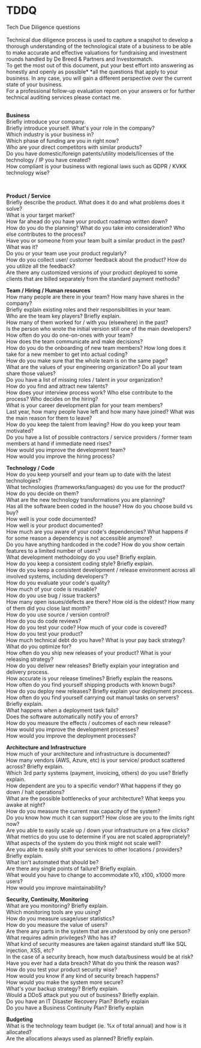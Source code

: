 # TDDQ
Tech Due Diligence questions
</br></br>
Technical due diligence process is used to capture a snapshot to develop a thorough understanding of the technological state of a business to be able to make accurate and effective valuations for fundraising and investment rounds handled by De Breed & Partners and Investormatch.
</br>
To get the most out of this document, put your best effort into answering as honestly and openly as possible* *all the questions that apply to your business. In any case, you will gain a different perspective over the current state of your business.
</br>
For a professional follow-up evaluation report on your answers or for further technical auditing services please contact me.
</br></br>
<p>
<strong>Business</strong></br>
Briefly introduce your company.</br>
Briefly introduce yourself. What's your role in the company?</br>
Which industry is your business in?</br>
Which phase of funding are you in right now?</br>
Who are your direct competitors with similar products?</br>
Do you have domestic/foreign patents/utility models/licenses of the technology / IP you have created?</br>
How compliant is your business with regional laws such as GDPR / KVKK technology wise?</br>
</p>
</br>
<p>
  <strong>Product / Service</strong></br>
Briefly describe the product. What does it do and what problems does it solve?</br>
What is your target market?</br>
How far ahead do you have your product roadmap written down?</br>
How do you do the planning? What do you take into consideration? Who else contributes to the process?</br>
Have you or someone from your team built a similar product in the past? What was it?</br>
Do you or your team use your product regularly?</br>
How do you collect user/ customer feedback about the product? How do you utilize all the feedback?</br>
Are there any customized versions of your product deployed to some clients that are billed separately from the standard payment methods?</br>
</p>
<p>
  <strong>Team / Hiring / Human resources</strong></br>
How many people are there in your team? How many have shares in the company?</br>
Briefly explain existing roles and their responsibilities in your team.</br>
Who are the team key players? Briefly explain.</br>
How many of them worked for / with you (elsewhere) in the past?</br>
Is the person who wrote the initial version still one of the main developers?</br>
How often do you do one-on-ones with your team?</br>
How does the team communicate and make decisions?</br>
How do you do the onboarding of new team members? How long does it take for a new member to get into actual coding?</br>
How do you make sure that the whole team is on the same page?</br>
What are the values of your engineering organization? Do all your team share those values?</br>
Do you have a list of missing roles / talent in your organization?</br>
How do you find and attract new talents?</br>
How does your interview process work? Who else contribute to the process? Who decides on the hiring?</br>
What is your career development plan for your team members?</br>
Last year, how many people have left and how many have joined? What was the main reason for them to leave?</br>
How do you keep the talent from leaving? How do you keep your team motivated?</br>
Do you have a list of possible contractors / service providers / former team members at hand if immediate need rises?</br>
How would you improve the development team?</br>
How would you improve the hiring process?</br>
</p>
<p>
  <strong>Technology / Code</strong></br>
How do you keep yourself and your team up to date with the latest technologies?</br>
What technologies (frameworks/languages) do you use for the product? How do you decide on them?</br>
What are the new technology transformations you are planning?</br>
Has all the software been coded in the house? How do you choose build vs buy?</br>
How well is your code documented?</br>
How well is your product documented?</br>
How much are you aware of your code's dependencies? What happens if for some reason a dependency is not accessible anymore?</br>
Do you have anything hardcoded in the code? How do you show certain features to a limited number of users?</br>
What development methodology do you use? Briefly explain.</br>
How do you keep a consistent coding style? Briefly explain.</br>
How do you keep a consistent development / release environment across all involved systems, including developers’?</br>
How do you evaluate your code's quality?</br>
How much of your code is reusable?</br>
How do you use bug / issue trackers?</br>
How many open issues/defects are there? How old is the oldest? How many of them did you close last month?</br>
How do you use source / version control?</br>
How do you do code reviews?</br>
How do you test your code? How much of your code is covered?</br>
How do you test your product?</br>
How much technical debt do you have? What is your pay back strategy?</br>
What do you optimize for?</br>
How often do you ship new releases of your product? What is your releasing strategy?</br>
How do you deliver new releases? Briefly explain your integration and delivery process.</br>
How accurate is your release timelines? Briefly explain the reasons.</br>
How often do you find yourself shipping products with known bugs?</br>
How do you deploy new releases? Briefly explain your deployment process.</br>
How often do you find yourself carrying out manual tasks on servers? Briefly explain.</br>
What happens when a deployment task fails?</br>
Does the software automatically notify you of errors?</br>
How do you measure the effects / outcomes of each new release?</br>
How would you improve the development processes?</br>
How would you improve the deployment processes?</br>
</p>

<p>
  <strong>Architecture and Infrastructure</strong></br>
How much of your architecture and infrastructure is documented?</br>
How many vendors (AWS, Azure, etc) is your service/ product scattered across? Briefly explain.</br>
Which 3rd party systems (payment, invoicing, others) do you use? Briefly explain.</br>
How dependent are you to a specific vendor? What happens if they go down / halt operations?</br>
What are the possible bottlenecks of your architecture? What keeps you awake at night?</br>
How do you measure the current max capacity of the system?</br>
Do you know how much it can support? How close are you to the limits right now?</br>
Are you able to easily scale up / down your infrastructure on a few clicks?</br>
What metrics do you use to determine if you are not scaled appropriately?</br>
What aspects of the system do you think might not scale well?</br>
Are you able to easily shift your services to other locations / providers? Briefly explain.</br>
What isn't automated that should be?</br>
Are there any single points of failure? Briefly explain.</br>
What would you have to change to accommodate x10, x100, x1000 more users?</br>
How would you improve maintainability?</br>
</p>

<p>
  <strong>Security, Continuity, Monitoring</strong></br>
What are you monitoring? Briefly explain.</br>
Which monitoring tools are you using?</br>
How do you measure usage/user statistics?</br>
How do you measure the value of users?</br>
Are there any parts in the system that are understood by only one person?</br>
What requires admin privileges? Who has it?</br>
What kind of security measures are taken against standard stuff like SQL injection, XSS, etc?</br>
In the case of a security breach, how much data/business would be at risk?</br>
Have you ever had a data breach? What do you think the reason was?</br>
How do you test your product security wise?</br>
How would you know if any kind of security breach happens?</br>
How would you make the system more secure?</br>
What's your backup strategy? Briefly explain.</br>
Would a DDoS attack put you out of business? Briefly explain.</br>
Do you have an IT Disaster Recovery Plan? Briefly explain</br>
Do you have a Business Continuity Plan? Briefly explain</br>
</p>
<p>
  <strong>Budgeting</strong></br>
What is the technology team budget (ie. %x of total annual) and how is it allocated?</br>
Are the allocations always used as planned? Briefly explain.</br>
</p>
